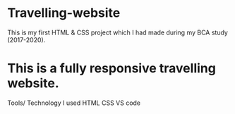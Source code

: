 # Travelling-website
This is my first HTML & CSS project which I had made during my BCA study (2017-2020).

<h1>This is a fully responsive travelling website.</h2>

Tools/ Technology I used
HTML
CSS
VS code
